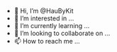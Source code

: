 - 👋 Hi, I’m @HauByKit
- 👀 I’m interested in ...
- 🌱 I’m currently learning ...
- 💞️ I’m looking to collaborate on ...
- 📫 How to reach me ...

<!---
HauByKit/HauByKit is a ✨ special ✨ repository because its `README.md` (this file) appears on your GitHub profile.
You can click the Preview link to take a look at your changes.
--->

